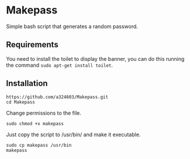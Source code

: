 # Makepass
Simple bash script that generates a random password.
## Requirements
You need to install the toilet to display the banner, you can do this running the command ```sudo apt-get install toilet```.  
## Installation
```
https://github.com/a324603/Makepass.git
cd Makepass
```
Change permissions to the file.
```
sudo chmod +x makepass
```
Just copy the script to /usr/bin/ and make it executable.
```
sudo cp makepass /usr/bin
makepass
```
